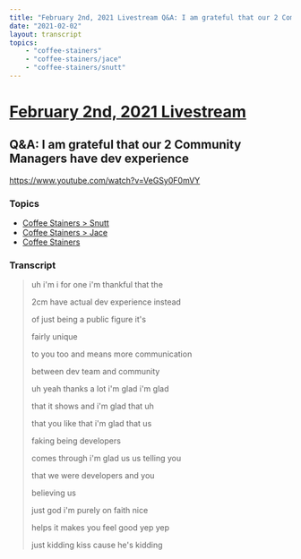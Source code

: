 ```yaml
---
title: "February 2nd, 2021 Livestream Q&A: I am grateful that our 2 Community Managers have dev experience"
date: "2021-02-02"
layout: transcript
topics:
    - "coffee-stainers"
    - "coffee-stainers/jace"
    - "coffee-stainers/snutt"
---
```

# [February 2nd, 2021 Livestream](../2021-02-02.md)
## Q&A: I am grateful that our 2 Community Managers have dev experience
https://www.youtube.com/watch?v=VeGSy0F0mVY

### Topics
* [Coffee Stainers > Snutt](../topics/coffee-stainers/snutt.md)
* [Coffee Stainers > Jace](../topics/coffee-stainers/jace.md)
* [Coffee Stainers](../topics/coffee-stainers.md)

### Transcript

> uh i'm i for one i'm thankful that the
> 
> 2cm have actual dev experience instead
> 
> of just being a public figure it's
> 
> fairly unique
> 
> to you too and means more communication
> 
> between dev team and community
> 
> uh yeah thanks a lot i'm glad i'm glad
> 
> that it shows and i'm glad that uh
> 
> that you like that i'm glad that us
> 
> faking being developers
> 
> comes through i'm glad us us telling you
> 
> that we were developers and you
> 
> believing us
> 
> just god i'm purely on faith nice
> 
> helps it makes you feel good yep yep
> 
> just kidding kiss cause he's kidding
> 
